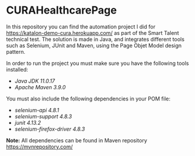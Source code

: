 # CURAHealthcarePage
In this repository you can find the automation project I did for https://katalon-demo-cura.herokuapp.com/ as part of the Smart Talent technical test. The solution is made in Java, and integrates different tools such as Selenium, JUnit and Maven, using the Page Objet Model design pattern.

In order to run the project you must make sure you have the following tools installed:
- *Java JDK 11.0.17* 
- *Apache Maven 3.9.0*

You must also include the following dependencies in your POM file:
- *selenium-api 4.8.1*
- *selenium-support 4.8.3*
- *junit 4.13.2*
- *selenium-firefox-driver 4.8.3*

**Note:** All dependencies can be found in Maven repository https://mvnrepository.com/
